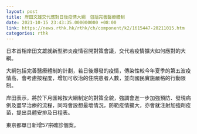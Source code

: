 ```yaml
---
layout: post
title: 岸田文雄交代應對日後疫情大綱　包括完善醫療體制
date: 2021-10-15 23:43:35.000000000 +08:00
link: https://news.rthk.hk/rthk/ch/component/k2/1615447-20211015.htm
categories: rthk
---
```


日本首相岸田文雄就新型肺炎疫情召開對策會議，交代若疫情擴大如何應對的大綱。

大綱包括完善醫療體制的計劃，若日後爆發的疫情，傳染性較今年夏季的第五波疫情高，會考慮按程度，增加可收治的住院患者人數，並向國民實施嚴格的行動限制。

岸田表示，將於下月匯報按大綱制定的對策全貌，強調會進一步加強預防、發現病例及盡早治療的流程，同時會設想最壞情況，防範疫情擴大，亦會就注射加強劑疫苗，提出具體安排及日程表。

東京都單日新增57宗確診個案。
